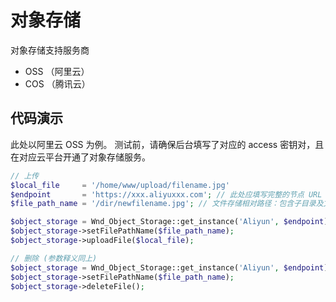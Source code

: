 # 对象存储
对象存储支持服务商
 - OSS （阿里云）
 - COS （腾讯云）

## 代码演示
此处以阿里云 OSS 为例。
测试前，请确保后台填写了对应的 access 密钥对，且在对应云平台开通了对象存储服务。

```php
// 上传
$local_file     = '/home/www/upload/filename.jpg'
$endpoint       = 'https://xxx.aliyuxxx.com'; // 此处应填写完整的节点 URL 不要忘记 https:// 前缀
$file_path_name = '/dir/newfilename.jpg'; // 文件存储相对路径：包含子目录及文件名，直接填写文件名则上传至根目录

$object_storage = Wnd_Object_Storage::get_instance('Aliyun', $endpoint);
$object_storage->setFilePathName($file_path_name);
$object_storage->uploadFile($local_file);

// 删除 (参数释义同上)
$object_storage = Wnd_Object_Storage::get_instance('Aliyun', $endpoint);
$object_storage->setFilePathName($file_path_name);
$object_storage->deleteFile();
```